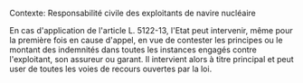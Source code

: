 Contexte: Responsabilité civile des exploitants de navire nucléaire

En cas d'application de l'article L. 5122-13, l'Etat peut intervenir, même pour la première fois en cause d'appel, en vue de contester les principes ou le montant des indemnités dans toutes les instances engagés contre l'exploitant, son assureur ou garant. Il intervient alors à titre principal et peut user de toutes les voies de recours ouvertes par la loi.